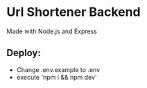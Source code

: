 # Url Shortener Backend
Made with Node.js and Express

## Deploy:
- Change .env.example to .env
- execute 'npm i && npm dev'